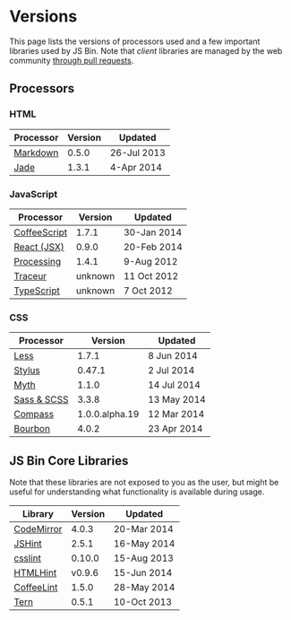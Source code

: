 # Versions

This page lists the versions of processors used and a few important libraries used by JS&nbsp;Bin. Note that _client_ libraries are managed by the web community [through pull requests](/help/adding-libraries).

## Processors

### HTML

|Processor|Version|Updated|
|---|---|---|
|[Markdown](https://github.com/evilstreak/markdown-js/tree/v0.5.0/)|0.5.0|26-Jul 2013|
|[Jade](https://github.com/visionmedia/jade/tree/1.3.1)|1.3.1|4-Apr 2014|

### JavaScript

|Processor|Version|Updated|
|---|---|---|
|[CoffeeScript](https://github.com/jashkenas/coffeescript/tree/1.7.1)|1.7.1|30-Jan 2014|
|[React (JSX)](https://github.com/facebook/react/tree/v0.9.0)|0.9.0|20-Feb 2014|
|[Processing](https://github.com/processing-js/processing-js/tree/v1.4.1)|1.4.1|9-Aug 2012|
|[Traceur](https://github.com/phuu/jsbin/blob/e13b1a3b5e0fb626d2aba8941ccdbde196b314d2/public/js/vendor/traceur.js)|unknown|11 Oct 2012|
|[TypeScript](https://github.com/jsbin/jsbin/commit/353323759839a547fe4fa0453739ba8cf37fe071)|unknown|7 Oct 2012|

### CSS

|Processor|Version|Updated|
|---|---|---|
|[Less](https://github.com/less/less.js/tree/v1.7.1)|1.7.1|8 Jun 2014|
|[Stylus](https://github.com/LearnBoost/stylus/tree/0.47.1)|0.47.1|2 Jul 2014|
|[Myth](https://github.com/segmentio/myth/tree/1.1.0)|1.1.0|14 Jul 2014|
|[Sass & SCSS](https://github.com/sass/sass/tree/3.3.8)|3.3.8|13 May 2014|
|[Compass](https://github.com/Compass/compass/tree/core-1.0.0.alpha.19)|1.0.0.alpha.19|12 Mar 2014|
|[Bourbon](https://github.com/thoughtbot/bourbon/tree/v4.0.1)|4.0.2|23 Apr 2014|

## JS Bin Core Libraries

Note that these libraries are not exposed to you as the user, but might be useful for understanding what functionality is available during usage.

|Library|Version|Updated|
|---|---|---|
|[CodeMirror](https://github.com/marijnh/CodeMirror/tree/2af72ea8a6e489a21e6b0e3f7168f058bffb64ee)|4.0.3|20-Mar 2014|
|[JSHint](https://github.com/jshint/jshint/tree/2.5.1)|2.5.1|16-May 2014|
|[csslint](https://github.com/jshint/jshint/tree/v0.10.0)|0.10.0|15-Aug 2013|
|[HTMLHint](https://github.com/yaniswang/HTMLHint/tree/eddcca1c1ccf0aa08d89ff0ec0751b3aaabef716)|v0.9.6|15-Jun 2014|
|[CoffeeLint](https://github.com/clutchski/coffeelint/tree/v1.5.0)|1.5.0|28-May 2014|
|[Tern](https://github.com/marijnh/tern/tree/5ae2b7e6542e14de120ee3b31d4d7eb54b32093b)|0.5.1|10-Oct 2013|


